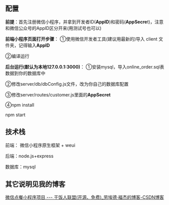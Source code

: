 ## 配置

**前提**：首先注册微信小程序，并拿到开发者ID(**AppID**)和密码(**AppSecre**t)，注意和微信公众号的AppID区分开来(用测试号也可以)

**前端小程序页面打开步骤**：
①使用微信开发者工具(建议用最新的)导入 client 文件夹，记得输入**AppID**

②编译运行

**后台运行(默认为本地127.0.0.1:3000)**：
①安装mysql，导入online_order.sql表数据到你的数据库中

②修改server/db/dbConfig.js文件，改为你自己的数据库配置

③修改server/routes/customer.js里面的**AppSecret**

④npm install

   npm start

## 技术栈

前端： 微信小程序原生框架 + weui  

后端：node.js+express

数据库：mysql

## 其它说明见我的博客

[微信点餐小程序项目 --- 干饭人联盟(开源、免费)_劳埃德·福杰的博客-CSDN博客](https://blog.csdn.net/YINZHE__/article/details/126677261?spm=1001.2014.3001.5501)


